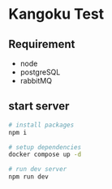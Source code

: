 # Kangoku Test

## Requirement 
- node
- postgreSQL
- rabbitMQ


## start server

```sh
# install packages
npm i

# setup dependencies
docker compose up -d

# run dev server
npm run dev
```